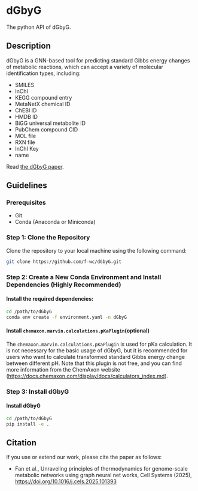 # dGbyG
The python API of dGbyG.

## Description
dGbyG is a GNN-based tool for predicting standard Gibbs energy changes of metabolic reactions, which can accept a variety of molecular identification
types, including: 

- SMILES
- InChI
- KEGG compound entry
- MetaNetX chemical ID
- ChEBI ID
- HMDB ID
- BiGG universal metabolite ID
- PubChem compound CID
- MOL file
- RXN file
- InChI Key
- name

Read [the dGbyG paper](https://doi.org/10.1016/j.cels.2025.101393).


## Guidelines
### Prerequisites
- Git
- Conda (Anaconda or Miniconda)

### Step 1: Clone the Repository
Clone the repository to your local machine using the following command:

```bash
git clone https://github.com/f-wc/dGbyG.git
```

### Step 2: Create a New Conda Environment and Install Dependencies (Highly Recommended)
#### Install the required dependencies:
```bash
cd /path/to/dGbyG
conda env create -f environment.yaml -n dGbyG
```

#### Install `chemaxon.marvin.calculations.pKaPlugin`(optional)
The `chemaxon.marvin.calculations.pKaPlugin` is used for pKa calculation. It is not necessary for the basic usage of dGbyG, but it is recommended for users who want to calculate transformed standard Gibbs energy change between different pH. Note that this plugin is not free, and you can find more information from the ChemAxon website (https://docs.chemaxon.com/display/docs/calculators_index.md).


### Step 3: Install dGbyG
#### Install dGbyG
```bash
cd /path/to/dGbyG
pip install -e .
```


## Citation
If you use or extend our work, please cite the paper as follows:  
- Fan et al., Unraveling principles of thermodynamics for genome-scale metabolic networks using graph neural net
works, Cell Systems (2025), https://doi.org/10.1016/j.cels.2025.101393